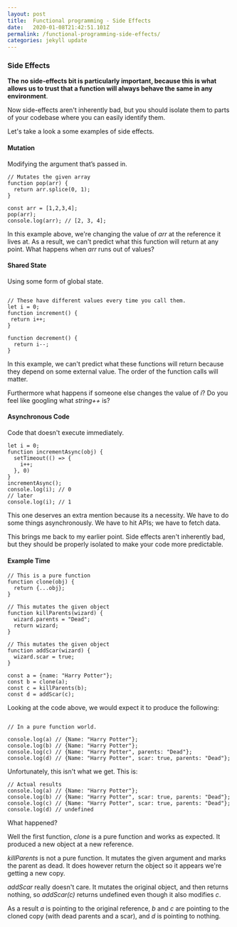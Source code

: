 ```yaml
---
layout: post
title:  Functional programming - Side Effects
date:   2020-01-08T21:42:51.101Z
permalink: /functional-programming-side-effects/
categories: jekyll update
---
```

### Side Effects

**The no side-effects bit is particularly important, because this is what allows us to trust that a function will always behave the same in any environment**. 

Now side-effects aren't inherently bad, but you should isolate them to parts of your codebase where you can easily identify them.

Let's take a look a some examples of side effects.


#### Mutation
Modifying the argument that’s passed in.
```
// Mutates the given array
function pop(arr) {
  return arr.splice(0, 1);
}

const arr = [1,2,3,4];
pop(arr);
console.log(arr); // [2, 3, 4]; 
```

In this example above, we're changing the value of *arr* at the reference it lives at. As a result, we can't predict what this function will return at any point. What happens when *arr* runs out of values?


#### Shared State
Using some form of global state.
```

// These have different values every time you call them.
let i = 0;
function increment() {
 return i++;
}

function decrement() {
  return i--;
}
```
In this example, we can't predict what these functions will return because they depend on some external value. The order of the function calls will matter.

Furthermore what happens if someone else changes the value of *i*? Do you feel like googling what *string++* is?


#### Asynchronous Code
Code that doesn't execute immediately.
```
let i = 0;
function incrementAsync(obj) {
  setTimeout(() => {
    i++;
  }, 0)
}
incrementAsync();
console.log(i); // 0
// later
console.log(i); // 1
```
This one deserves an extra mention because its a necessity. We have to do some things asynchronously. We have to hit APIs; we have to fetch data.

This brings me back to my earlier point. Side effects aren't inherently bad, but they should be properly isolated to make your code more predictable.


#### Example Time
```
// This is a pure function
function clone(obj) {
  return {...obj};
}

// This mutates the given object
function killParents(wizard) {
  wizard.parents = "Dead";
  return wizard;
}

// This mutates the given object
function addScar(wizard) {
  wizard.scar = true;
}

const a = {name: "Harry Potter"};
const b = clone(a);
const c = killParents(b);
const d = addScar(c);
```
Looking at the code above, we would expect it to produce the following:
```

// In a pure function world.

console.log(a) // {Name: "Harry Potter"};
console.log(b) // {Name: "Harry Potter"};
console.log(c) // {Name: "Harry Potter", parents: "Dead"};
console.log(d) // {Name: "Harry Potter", scar: true, parents: "Dead"};
```

Unfortunately, this isn't what we get. This is:
```
// Actual results
console.log(a) // {Name: "Harry Potter"};
console.log(b) // {Name: "Harry Potter", scar: true, parents: "Dead"};
console.log(c) // {Name: "Harry Potter", scar: true, parents: "Dead"};
console.log(d) // undefined
```

What happened?

Well the first function, *clone* is a pure function and works as expected. It produced a new object at a new reference.

*killParents* is not a pure function. It mutates the given argument and marks the parent as dead. It does however return the object so it appears we're getting a new copy.

*addScar* really doesn't care. It mutates the original object, and then returns nothing, so *addScar(c)* returns undefined even though it also modifies *c*.

As a result *a* is pointing to the original reference, *b* and *c* are pointing to the cloned copy (with dead parents and a scar), and *d* is pointing to nothing.

